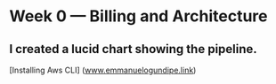 # Week 0 — Billing and Architecture


## I created a lucid chart showing the pipeline. 

[Installing Aws CLI] (www.emmanuelogundipe.link)
